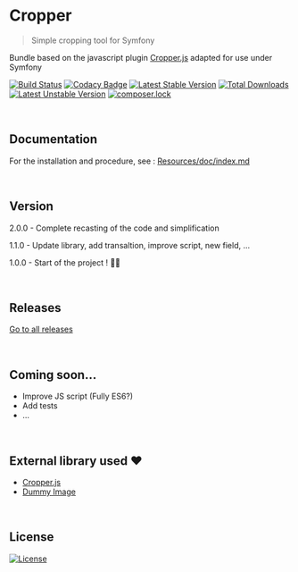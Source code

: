 # Cropper
> Simple cropping tool for Symfony

Bundle based on the javascript plugin [Cropper.js](https://github.com/fengyuanchen/cropperjs) adapted for use under Symfony

[![Build Status](https://travis-ci.org/breithbarbot/cropper.svg?branch=master)](https://travis-ci.org/breithbarbot/cropper)
[![Codacy Badge](https://api.codacy.com/project/badge/Grade/7c64e04f795e49f681b823b7461c41c6)](https://www.codacy.com/app/breithbarbot/cropper)
[![Latest Stable Version](https://poser.pugx.org/breithbarbot/cropper/v/stable)](https://packagist.org/packages/breithbarbot/cropper)
[![Total Downloads](https://poser.pugx.org/breithbarbot/cropper/downloads)](https://packagist.org/packages/breithbarbot/cropper)
[![Latest Unstable Version](https://poser.pugx.org/breithbarbot/cropper/v/unstable)](https://packagist.org/packages/breithbarbot/cropper)
[![composer.lock](https://poser.pugx.org/breithbarbot/cropper/composerlock)](https://packagist.org/packages/breithbarbot/cropper)

<br>

## Documentation

For the installation and procedure, see : [Resources/doc/index.md](Resources/doc/index.md)

<br>

## Version

2.0.0 - Complete recasting of the code and simplification

1.1.0 - Update library, add transaltion, improve script, new field, ...

1.0.0 - Start of the project ! 🎉🎊

<br>

## Releases

[Go to all releases](https://github.com/breithbarbot/cropper/releases)

<br>

## Coming soon...
* Improve JS script (Fully ES6?)
* Add tests
* ...

<br>

## External library used ❤️
- [Cropper.js](https://github.com/fengyuanchen/cropperjs)
- [Dummy Image](https://github.com/shaneriley/dummy_image)


<br>

## License

[![License](https://poser.pugx.org/breithbarbot/cropper/license)](https://github.com/breithbarbot/Cropper/blob/master/LICENSE)
